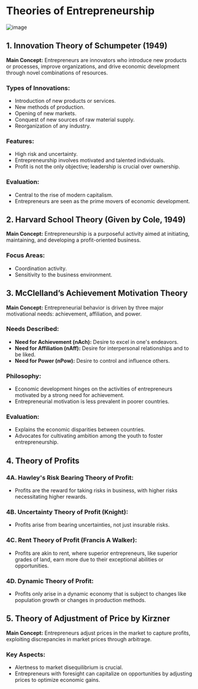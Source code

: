# Theories of Entrepreneurship

![image](https://github.com/Collegehive/Notes/assets/159722383/e459b9b6-43d4-4559-9ff8-c6850129feab)


## 1. Innovation Theory of Schumpeter (1949)

**Main Concept:** Entrepreneurs are innovators who introduce new products or processes, improve organizations, and drive economic development through novel combinations of resources.

### Types of Innovations:
- Introduction of new products or services.
- New methods of production.
- Opening of new markets.
- Conquest of new sources of raw material supply.
- Reorganization of any industry.

### Features:
- High risk and uncertainty.
- Entrepreneurship involves motivated and talented individuals.
- Profit is not the only objective; leadership is crucial over ownership.

### Evaluation:
- Central to the rise of modern capitalism.
- Entrepreneurs are seen as the prime movers of economic development.

## 2. Harvard School Theory (Given by Cole, 1949)

**Main Concept:** Entrepreneurship is a purposeful activity aimed at initiating, maintaining, and developing a profit-oriented business.

### Focus Areas:
- Coordination activity.
- Sensitivity to the business environment.

## 3. McClelland’s Achievement Motivation Theory

**Main Concept:** Entrepreneurial behavior is driven by three major motivational needs: achievement, affiliation, and power.

### Needs Described:
- **Need for Achievement (nAch):** Desire to excel in one's endeavors.
- **Need for Affiliation (nAff):** Desire for interpersonal relationships and to be liked.
- **Need for Power (nPow):** Desire to control and influence others.

### Philosophy:
- Economic development hinges on the activities of entrepreneurs motivated by a strong need for achievement.
- Entrepreneurial motivation is less prevalent in poorer countries.

### Evaluation:
- Explains the economic disparities between countries.
- Advocates for cultivating ambition among the youth to foster entrepreneurship.

## 4. Theory of Profits

### 4A. Hawley's Risk Bearing Theory of Profit:
- Profits are the reward for taking risks in business, with higher risks necessitating higher rewards.

### 4B. Uncertainty Theory of Profit (Knight):
- Profits arise from bearing uncertainties, not just insurable risks.

### 4C. Rent Theory of Profit (Francis A Walker):
- Profits are akin to rent, where superior entrepreneurs, like superior grades of land, earn more due to their exceptional abilities or opportunities.

### 4D. Dynamic Theory of Profit:
- Profits only arise in a dynamic economy that is subject to changes like population growth or changes in production methods.

## 5. Theory of Adjustment of Price by Kirzner

**Main Concept:** Entrepreneurs adjust prices in the market to capture profits, exploiting discrepancies in market prices through arbitrage.

### Key Aspects:
- Alertness to market disequilibrium is crucial.
- Entrepreneurs with foresight can capitalize on opportunities by adjusting prices to optimize economic gains.






